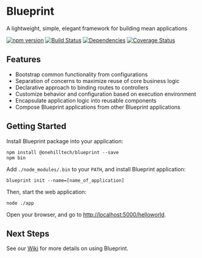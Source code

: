 Blueprint
================

A lightweight, simple, elegant framework for building mean applications

[![npm version](https://img.shields.io/npm/v/@onehilltech/blueprint.svg)](https://www.npmjs.com/package/@onehilltech/blueprint)
[![Build Status](https://travis-ci.org/onehilltech/blueprint.svg?branch=master)](https://travis-ci.org/onehilltech/blueprint)
[![Dependencies](https://david-dm.org/onehilltech/blueprint.svg)](https://david-dm.org/onehilltech/blueprint)
[![Coverage Status](https://coveralls.io/repos/github/onehilltech/blueprint/badge.svg?branch=master)](https://coveralls.io/github/onehilltech/blueprint?branch=master)

Features
--------

* Bootstrap common functionality from configurations
* Separation of concerns to maximize reuse of core business logic
* Declarative approach to binding routes to controllers
* Customize behavior and configuration based on execution environment
* Encapsulate application logic into reusable components
* Compose Blueprint applications from other Blueprint applications

Getting Started
----------------

Install Blueprint package into your application:

    npm install @onehilltech/blueprint --save
    npm bin
    
Add `./node_modules/.bin` to your `PATH`, and install Blueprint application:

    blueprint init --name=[name_of_application]

Then, start the web application:

    node ./app
    
Open your browser, and go to [http://localhost:5000/helloworld](http://localhost:5000/helloworld).

Next Steps
-----------------
    
See our [Wiki](https://github.com/onehilltech/blueprint/wiki) for more details 
on using Blueprint.
